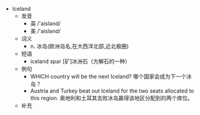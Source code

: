 - Iceland
  - 发音
    - 英 /'aislənd/
    - 美 /'aislənd/
  - 词义
    - n. 冰岛(欧洲岛名,在大西洋北部,近北极圈)
  - 短语
    - iceland spar [矿]冰洲石（方解石的一种）
  - 例句
    - WHICH country will be the next Iceland? 哪个国家会成为下一个冰岛？
    - Austria and Turkey beat out Iceland for the two seats allocated to this region. 奥地利和土耳其击败冰岛赢得该地区分配到的两个席位。
  - 补充